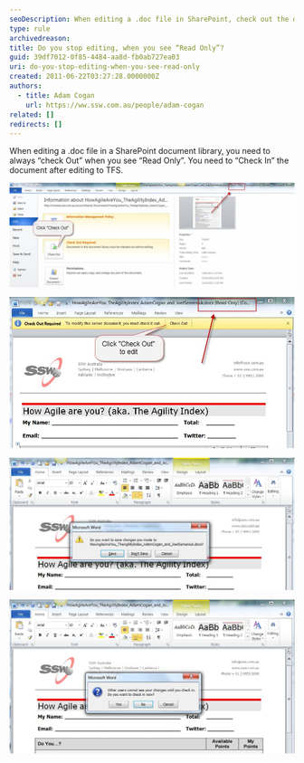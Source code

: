 ```yaml
---
seoDescription: When editing a .doc file in SharePoint, check out the document to avoid read-only mode and ensure seamless collaboration.
type: rule
archivedreason:
title: Do you stop editing, when you see “Read Only”?
guid: 39df7012-0f85-4484-aa8d-fb0ab727ea03
uri: do-you-stop-editing-when-you-see-read-only
created: 2011-06-22T03:27:28.0000000Z
authors:
  - title: Adam Cogan
    url: https://ww.ssw.com.au/people/adam-cogan
related: []
redirects: []
---
```


When editing a .doc file in a SharePoint document library, you need to always “check Out” when you see “Read Only”. You need to “Check In” the document after editing to TFS.

![Figure: Warning - If you see “Read-Only” in the title bar, then you need to “Check Out”](SharepointWord.jpg)

<!--endintro-->

![Figure: Click “Check Out” to edit the document in TFS](SharepointWord1.jpg)

![Figure: When you click “yes”, expect a 2nd dialog - for SharePoint controlled docs](SharepointWord2.jpg)

![Figure: Good example – The dialog you should always get on saving](SharepointWord3.jpg)
